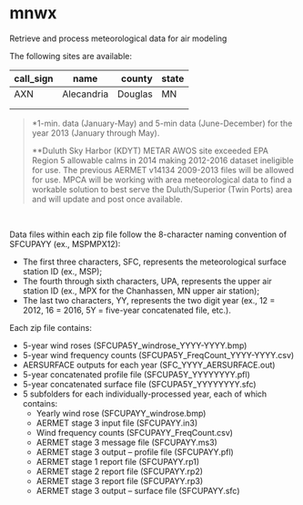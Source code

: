 # mnwx
Retrieve and process meteorological data for air modeling


The following sites are available:

| call_sign     | name          | county  | state  |
| ------------- |:-------------:| -------:|--------|
| AXN           | Alecandria    | Douglas |  MN    |
|     |       |      |  |
| |     |      | |


> *1-min. data (January-May) and 5-min data (June-December) for the year 2013 (January through May).
>
> **Duluth Sky Harbor (KDYT) METAR AWOS site exceeded EPA Region 5 allowable calms in 2014 making 2012-2016 dataset ineligible for use. The previous AERMET v14134 2009-2013 files will be allowed for use. MPCA will be working with area meteorological data to find a workable solution to best serve the Duluth/Superior (Twin Ports) area and will update and post once available.

<br>

Data files within each zip file follow the 8-character naming convention of SFCUPAYY (ex., MSPMPX12):

- The first three characters, SFC, represents the meteorological surface station ID (ex., MSP);
- The fourth through sixth characters, UPA, represents the upper air station ID (ex., MPX for the Chanhassen, MN upper air station);
- The last two characters, YY, represents the two digit year (ex., 12 = 2012, 16 = 2016, 5Y = five-year concatenated file, etc.).

Each zip file contains:

- 5-year wind roses (SFCUPA5Y_windrose_YYYY-YYYY.bmp)
- 5-year wind frequency counts (SFCUPA5Y_FreqCount_YYYY-YYYY.csv)
- AERSURFACE outputs for each year (SFC_YYYY_AERSURFACE.out)
- 5-year concatenated profile file (SFCUPA5Y_YYYYYYYY.pfl)
- 5-year concatenated surface file (SFCUPA5Y_YYYYYYYY.sfc)
- 5 subfolders for each individually-processed year, each of which contains:
    - Yearly wind rose (SFCUPAYY_windrose.bmp)
    - AERMET stage 3 input file (SFCUPAYY.in3)
    - Wind frequency counts (SFCUPAYY_FreqCount.csv)
    - AERMET stage 3 message file (SFCUPAYY.ms3)
    - AERMET stage 3 output – profile file (SFCUPAYY.pfl)
    - AERMET stage 1 report file (SFCUPAYY.rp1)
    - AERMET stage 2 report file (SFCUPAYY.rp2)
    - AERMET stage 3 report file (SFCUPAYY.rp3)
    - AERMET stage 3 output – surface file (SFCUPAYY.sfc)
